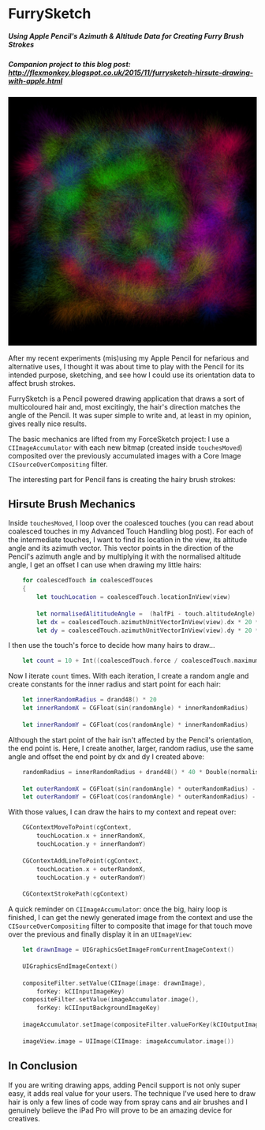 # FurrySketch
##### Using Apple Pencil's Azimuth &amp; Altitude Data for Creating Furry Brush Strokes

##### _Companion project to this blog post: http://flexmonkey.blogspot.co.uk/2015/11/furrysketch-hirsute-drawing-with-apple.html_

![image](/FurrySketch/assets/furry.jpg)


After my recent experiments (mis)using my Apple Pencil for nefarious and alternative uses, I thought it was about time to play with the Pencil for its intended purpose, sketching, and see how I could use its orientation data to affect brush strokes. 

FurrySketch is a Pencil powered drawing application that draws a sort of multicoloured hair and, most excitingly, the hair's direction matches the angle of the Pencil. It was super simple to write and, at least in my opinion, gives really nice results.

The basic mechanics are lifted from my ForceSketch project: I use a `CIImageAccumulator` with each new bitmap (created inside `touchesMoved`) composited over the previously accumulated images with a Core Image `CISourceOverCompositing` filter.  

The interesting part for Pencil fans is creating the hairy brush strokes:

## Hirsute Brush Mechanics

Inside `touchesMoved`, I loop over the coalesced touches (you can read about coalesced touches in my Advanced Touch Handling blog post). For each of the intermediate touches, I want to find its location in the view, its altitude angle and its azimuth vector. This vector points in the direction of the Pencil's azimuth angle and by multiplying it with the normalised altitude angle, I get an offset I can use when drawing my little hairs:

```swift
    for coalescedTouch in coalescedTouces
    {
        let touchLocation = coalescedTouch.locationInView(view)
        
        let normalisedAlititudeAngle =  (halfPi - touch.altitudeAngle) / halfPi
        let dx = coalescedTouch.azimuthUnitVectorInView(view).dx * 20 * normalisedAlititudeAngle
        let dy = coalescedTouch.azimuthUnitVectorInView(view).dy * 20 * normalisedAlititudeAngle
```

I then use the touch's force to decide how many hairs to draw...

```swift
    let count = 10 + Int((coalescedTouch.force / coalescedTouch.maximumPossibleForce) * 100)
```

Now I iterate `count` times. With each iteration, I create a random angle and create constants for the inner radius and start point for each hair:

```swift
    let innerRandomRadius = drand48() * 20
    let innerRandomX = CGFloat(sin(randomAngle) * innerRandomRadius)

    let innerRandomY = CGFloat(cos(randomAngle) * innerRandomRadius)
```

Although the start point of the hair isn't affected by the Pencil's orientation, the end point is. Here, I create another, larger, random radius, use the same angle and offset the end point by dx and dy I created above:

```swift
    randomRadius = innerRandomRadius + drand48() * 40 * Double(normalisedAlititudeAngle)
    
    let outerRandomX = CGFloat(sin(randomAngle) * outerRandomRadius) - dx
    let outerRandomY = CGFloat(cos(randomAngle) * outerRandomRadius) - dy
```

With those values, I can draw the hairs to my context and repeat over:

```swift
    CGContextMoveToPoint(cgContext,
        touchLocation.x + innerRandomX,
        touchLocation.y + innerRandomY)
    
    CGContextAddLineToPoint(cgContext,
        touchLocation.x + outerRandomX,
        touchLocation.y + outerRandomY)
    
    CGContextStrokePath(cgContext)
```    

A quick reminder on `CIImageAccumulator`: once the big, hairy loop is finished, I can get the newly generated image from the context and use the `CISourceOverCompositing` filter to composite that image for that touch move over the previous and finally display it in an `UIImageView`:

```swift
    let drawnImage = UIGraphicsGetImageFromCurrentImageContext()
    
    UIGraphicsEndImageContext()
    
    compositeFilter.setValue(CIImage(image: drawnImage),
        forKey: kCIInputImageKey)
    compositeFilter.setValue(imageAccumulator.image(),
        forKey: kCIInputBackgroundImageKey)
    
    imageAccumulator.setImage(compositeFilter.valueForKey(kCIOutputImageKey) as! CIImage)
    
    imageView.image = UIImage(CIImage: imageAccumulator.image())
```

## In Conclusion

If you are writing drawing apps, adding Pencil support is not only super easy, it adds real value for your users. The technique I've used here to draw hair is only a few lines of code way from spray cans and air brushes and I genuinely believe the iPad Pro will prove to be an amazing device for creatives.
